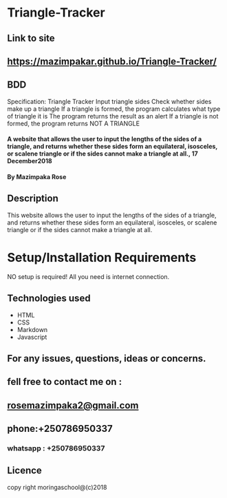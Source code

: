 # Triangle-Tracker
## Link to site
##  https://mazimpakar.github.io/Triangle-Tracker/
 ## BDD
 Specification: Triangle Tracker
  Input triangle sides
  Check whether sides make up a triangle
  If a triangle is formed, the program calculates what type of triangle it is
  The program returns the result as an alert
  If a triangle is not formed, the program returns NOT A TRIANGLE
#### A website that allows the user to input the lengths of the sides of a triangle, and returns whether these sides form an equilateral, isosceles, or scalene triangle or if the sides cannot make a triangle at all., 17 December2018
#### By **Mazimpaka Rose**
## Description
This website allows the user to input the lengths of the sides of a triangle, and returns whether these sides form an equilateral, isosceles, or scalene triangle or if the sides cannot make a triangle at all.
# Setup/Installation Requirements
  NO setup is required! All you need is internet connection.
## Technologies used
* HTML
* CSS
* Markdown
* Javascript
## For any issues, questions, ideas or concerns.
## fell free to contact me on :
## rosemazimpaka2@gmail.com 
## phone:+250786950337
### whatsapp : +250786950337
## Licence
copy right moringaschool@(c)2018

